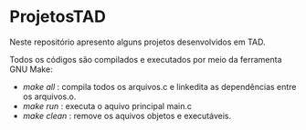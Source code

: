 # ProjetosTAD
Neste repositório apresento alguns projetos desenvolvidos em TAD.

Todos os códigos são compilados e executados por meio da ferramenta GNU Make:
<br>
- _make all_ : compila todos os arquivos.c e linkedita as dependências entre os arquivos.o.
- _make run_ : executa o aquivo principal main.c
- _make clean_ : remove os aquivos objetos e executáveis.
